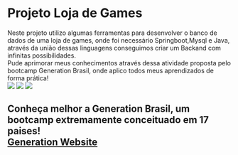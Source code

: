 <h1>Projeto Loja de Games</h1>
<div>
  Neste projeto utilizo algumas ferramentas para desenvolver o banco de dados de uma loja de games, onde foi necessário Springboot,Mysql e Java, através da união dessas linguagens conseguimos criar um Backand com infinitas possibilidades. <br>
  Pude aprimorar meus conhecimentos através dessa atividade proposta pelo bootcamp Generation Brasil, onde aplico todos meus aprendizados de forma prática!
</div>

<div>
  <img src="https://img.shields.io/badge/Java-ED8B00?style=for-the-badge&logo=openjdk&logoColor=white">
  <img src="https://img.shields.io/badge/Spring-6DB33F?style=for-the-badge&logo=spring&logoColor=white">
  <img src="https://img.shields.io/badge/MySQL-00000F?style=for-the-badge&logo=mysql&logoColor=white">
</div>

<div>
  <h2> 
    Conheça melhor a Generation Brasil, um bootcamp extremamente conceituado em 17 paises!<br>
    <a href="https://brazil.generation.org/">Generation Website</a>
  </h2>
</div>
